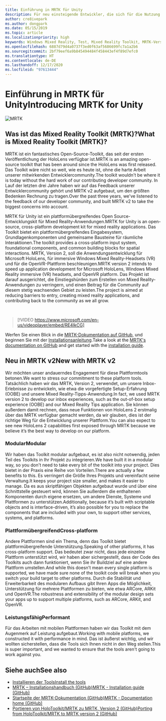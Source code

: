 ```yaml
---
title: Einführung in MRTK für Unity
description: Für neu einsteigende Entwickler, die sich für die Nutzung des MRTK interessieren
author: cre8ivepark
ms.author: dongpark
ms.date: 05/15/2019
ms.topic: article
ms.localizationpriority: high
keywords: Windows Mixed Reality, Test, Mixed Reality Toolkit, MRTK-Version 2, MRTK, Tools, SDK, HoloLens, HoloLens 2, Mixed Reality-Headset, Windows Mixed Reality-Headset, Virtual Reality-Headset, plattformübergreifend
ms.openlocfilehash: 6887d79d4a0737f3ed0f63af5686699fc7a1a2b6
ms.sourcegitcommit: 2bf79eef6a9b845494484f458443ef4f89d7efc0
ms.translationtype: HT
ms.contentlocale: de-DE
ms.lasthandoff: 12/17/2020
ms.locfileid: "97613444"
---
```

# <a name="introducing-mrtk-for-unity"></a><span data-ttu-id="a0310-104">Einführung in MRTK für Unity</span><span class="sxs-lookup"><span data-stu-id="a0310-104">Introducing MRTK for Unity</span></span>

![MRTK](../../design/images/MRTK_UX_Hero.png)

## <a name="what-is-mixed-reality-toolkit-mrtk"></a><span data-ttu-id="a0310-106">Was ist das Mixed Reality Toolkit (MRTK)?</span><span class="sxs-lookup"><span data-stu-id="a0310-106">What is Mixed Reality Toolkit (MRTK)?</span></span>
<span data-ttu-id="a0310-107">MRTK ist ein fantastisches Open-Source-Toolkit, das seit der ersten Veröffentlichung der HoloLens verfügbar ist.</span><span class="sxs-lookup"><span data-stu-id="a0310-107">MRTK is an amazing open-source toolkit that has been around since the HoloLens was first released.</span></span> <span data-ttu-id="a0310-108">Das Toolkit wäre nicht so weit, wie es heute ist, ohne die harte Arbeit unserer mitwirkenden Entwicklercommunity.</span><span class="sxs-lookup"><span data-stu-id="a0310-108">The toolkit wouldn't be where it is today without the hard work of our contributing developer community.</span></span> <span data-ttu-id="a0310-109">In Lauf der letzten drei Jahre haben wir auf das Feedback unserer Entwicklercommunity gehört und MRTK v2 aufgebaut, um den größten Bedenken Rechnung zu tragen.</span><span class="sxs-lookup"><span data-stu-id="a0310-109">Over the past three years, we've listened to the feedback of our developer community, and built MRTK v2 to take the biggest concerns into account.</span></span>  

<span data-ttu-id="a0310-110">MRTK für Unity ist ein plattformübergreifendes Open Source-Entwicklungskit für Mixed Reality-Anwendungen.</span><span class="sxs-lookup"><span data-stu-id="a0310-110">MRTK for Unity is an open-source, cross-platform development kit for mixed reality applications.</span></span> <span data-ttu-id="a0310-111">Das Toolkit bietet ein plattformübergreifendes Eingabesystem, Grundlagenkomponenten und gemeinsame Bausteine für räumliche Interaktionen.</span><span class="sxs-lookup"><span data-stu-id="a0310-111">The toolkit provides a cross-platform input system, foundational components, and common building blocks for spatial interactions.</span></span> <span data-ttu-id="a0310-112">MRTK, Version 2, soll die Anwendungsentwicklung für Microsoft HoloLens, für immersive Windows Mixed Reality-Headsets (VR) und für die OpenVR-Plattform beschleunigen.</span><span class="sxs-lookup"><span data-stu-id="a0310-112">MRTK version 2 intends to speed up application development for Microsoft HoloLens, Windows Mixed Reality immersive (VR) headsets, and OpenVR platform.</span></span> <span data-ttu-id="a0310-113">Das Projekt ist darauf ausgerichtet, die Einstiegshürden zum Erstellen von Mixed Reality-Anwendungen zu verringern, und einen Beitrag für die Community auf diesem stetig wachsenden Gebiet zu leisten.</span><span class="sxs-lookup"><span data-stu-id="a0310-113">The project is aimed at reducing barriers to entry, creating mixed reality applications, and contributing back to the community as we all grow.</span></span>

<br>

> [!VIDEO https://www.microsoft.com/en-us/videoplayer/embed/RE4IkCG]

<span data-ttu-id="a0310-114">Werfen Sie einen Blick in die [MRTK-Dokumentation auf GitHub](https://microsoft.github.io/MixedRealityToolkit-Unity/README.html), und beginnen Sie mit der [Installationsanleitung](https://microsoft.github.io/MixedRealityToolkit-Unity/Documentation/Installation.html).</span><span class="sxs-lookup"><span data-stu-id="a0310-114">Take a look at the [MRTK's documentation on GitHub](https://microsoft.github.io/MixedRealityToolkit-Unity/README.html) and get started with the [installation guide](https://microsoft.github.io/MixedRealityToolkit-Unity/Documentation/Installation.html).</span></span>


## <a name="new-with-mrtk-v2"></a><span data-ttu-id="a0310-115">Neu in MRTK v2</span><span class="sxs-lookup"><span data-stu-id="a0310-115">New with MRTK v2</span></span>
<span data-ttu-id="a0310-116">Wir möchten unser andauerndes Engagement für diese Plattformtools betonen.</span><span class="sxs-lookup"><span data-stu-id="a0310-116">We want to stress our commitment to these platform tools.</span></span>  <span data-ttu-id="a0310-117">Tatsächlich haben wir das MRTK, Version 2, verwendet, um unsere Inbox-Erlebnisse zu entwickeln, wie etwa die vorgefertigte Setup-Erfahrung (OOBE) und unsere Mixed Reality-Tipps-Anwendung.</span><span class="sxs-lookup"><span data-stu-id="a0310-117">In fact, we used MRTK version 2 to develop our inbox experiences, such as the out-of-box setup experience (OOBE) and our Mixed Reality Tips application.</span></span> <span data-ttu-id="a0310-118">Sie können außerdem damit rechnen, dass neue Funktionen von HoloLens 2 erstmalig über das MRTK verfügbar gemacht werden, da wir glauben, dies ist der richtige Weg für die Entwicklung unserer Plattform.</span><span class="sxs-lookup"><span data-stu-id="a0310-118">You can also expect to see new HoloLens 2 capabilities first exposed through MRTK because we believe it’s the best way to develop on our platform.</span></span> 

### <a name="modular"></a><span data-ttu-id="a0310-119">Modular</span><span class="sxs-lookup"><span data-stu-id="a0310-119">Modular</span></span>
<span data-ttu-id="a0310-120">Wir haben das Toolkit modular aufgebaut, es ist also nicht notwendig, jeden Teil des Toolkits in Ihr Projekt zu integrieren.</span><span class="sxs-lookup"><span data-stu-id="a0310-120">We have built it in a modular way, so you don't need to take every bit of the toolkit into your project.</span></span>  <span data-ttu-id="a0310-121">Dies bietet in der Praxis eine Reihe von Vorteilen.</span><span class="sxs-lookup"><span data-stu-id="a0310-121">There are actually a few benefits to this.</span></span>  <span data-ttu-id="a0310-122">Es verringert die Größe Ihres Projekts und vereinfacht seine Verwaltung.</span><span class="sxs-lookup"><span data-stu-id="a0310-122">It keeps your project size smaller, and makes it easier to manage.</span></span>  <span data-ttu-id="a0310-123">Da es aus skriptfähigen Objekten aufgebaut wurde und über eine Schnittstelle gesteuert wird, können Sie außerdem die enthaltenen Komponenten durch eigene ersetzen, um andere Dienste, Systeme und Plattformen zu unterstützen.</span><span class="sxs-lookup"><span data-stu-id="a0310-123">Additionally, because it’s built with scriptable objects and is interface-driven, it’s also possible for you to replace the components that are included with your own, to support other services, systems, and platforms.</span></span>

### <a name="cross-platform"></a><span data-ttu-id="a0310-124">Plattformübergreifend</span><span class="sxs-lookup"><span data-stu-id="a0310-124">Cross-platform</span></span>
<span data-ttu-id="a0310-125">Andere Plattformen sind ein Thema, denn das Toolkit bietet plattformübergreifende Unterstützung.</span><span class="sxs-lookup"><span data-stu-id="a0310-125">Speaking of other platforms, it has cross-platform support.</span></span>  <span data-ttu-id="a0310-126">Das bedeutet zwar nicht, dass jede einzelne Plattform unterstützt wird, wir haben aber sichergestellt, dass der Code des Toolkits auch dann funktioniert, wenn Sie ihr Buildziel auf eine andere Plattform umstellen.</span><span class="sxs-lookup"><span data-stu-id="a0310-126">And while this doesn’t mean every single platform is supported, we have made sure none of the toolkit code will break when you switch your build target to other platforms.</span></span>  <span data-ttu-id="a0310-127">Durch die Stabilität und Erweiterbarkeit des modularen Aufbaus gibt Ihren Apps die Möglichkeit, Unterstützung für mehrere Plattformen zu bieten, wie etwa ARCore, ARKit und OpenVR.</span><span class="sxs-lookup"><span data-stu-id="a0310-127">The robustness and extensibility of the modular design sets your apps up to support multiple platforms, such as ARCore, ARKit, and OpenVR.</span></span>

### <a name="performant"></a><span data-ttu-id="a0310-128">Leistungsfähig</span><span class="sxs-lookup"><span data-stu-id="a0310-128">Performant</span></span>
<span data-ttu-id="a0310-129">Für das Arbeiten mit mobilen Plattformen haben wir das Toolkit mit dem Augenmerk auf Leistung aufgebaut.</span><span class="sxs-lookup"><span data-stu-id="a0310-129">Working with mobile platforms, we constructed it with performance in mind.</span></span>  <span data-ttu-id="a0310-130">Das ist äußerst wichtig, und wir wollten sicherstellen, dass die Tools sich Ihnen nicht in den Weg stellen.</span><span class="sxs-lookup"><span data-stu-id="a0310-130">This is super important, and we wanted to ensure that the tools aren't going to work against you.</span></span>

## <a name="see-also"></a><span data-ttu-id="a0310-131">Siehe auch</span><span class="sxs-lookup"><span data-stu-id="a0310-131">See also</span></span>
* [<span data-ttu-id="a0310-132">Installieren der Tools</span><span class="sxs-lookup"><span data-stu-id="a0310-132">Install the tools</span></span>](../install-the-tools.md)
* [<span data-ttu-id="a0310-133">MRTK – Installationshandbuch (GitHub)</span><span class="sxs-lookup"><span data-stu-id="a0310-133">MRTK - Installation guide (GitHub)</span></span>](https://microsoft.github.io/MixedRealityToolkit-Unity/Documentation/Installation.html)
* [<span data-ttu-id="a0310-134">Startseite der MRTK-Dokumentation (GitHub)</span><span class="sxs-lookup"><span data-stu-id="a0310-134">MRTK - Documentation home (GitHub)</span></span>](https://microsoft.github.io/MixedRealityToolkit-Unity/README.html)
* [<span data-ttu-id="a0310-135">Portieren von HoloToolkit/MRTK zu MRTK, Version 2 (GitHub)</span><span class="sxs-lookup"><span data-stu-id="a0310-135">Porting from HoloToolkit/MRTK to MRTK version 2 (GitHub)</span></span>](https://microsoft.github.io/MixedRealityToolkit-Unity/Documentation/HTKToMRTKPortingGuide.html)
